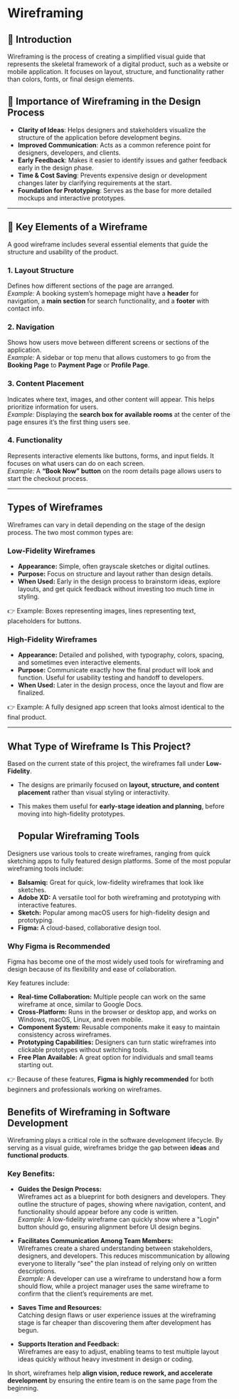 # Wireframing  

## 📌 Introduction  
Wireframing is the process of creating a simplified visual guide that represents the skeletal framework of a digital product, such as a website or mobile application. It focuses on layout, structure, and functionality rather than colors, fonts, or final design elements.  

## 🎯 Importance of Wireframing in the Design Process  
- **Clarity of Ideas**: Helps designers and stakeholders visualize the structure of the application before development begins.  
- **Improved Communication**: Acts as a common reference point for designers, developers, and clients.  
- **Early Feedback**: Makes it easier to identify issues and gather feedback early in the design phase.  
- **Time & Cost Saving**: Prevents expensive design or development changes later by clarifying requirements at the start.  
- **Foundation for Prototyping**: Serves as the base for more detailed mockups and interactive prototypes.  

---

## 🧩 Key Elements of a Wireframe  

A good wireframe includes several essential elements that guide the structure and usability of the product.  

### 1. Layout Structure  
Defines how different sections of the page are arranged.  
*Example:* A booking system’s homepage might have a **header** for navigation, a **main section** for search functionality, and a **footer** with contact info.  

### 2. Navigation  
Shows how users move between different screens or sections of the application.  
*Example:* A sidebar or top menu that allows customers to go from the **Booking Page** to **Payment Page** or **Profile Page**.  

### 3. Content Placement  
Indicates where text, images, and other content will appear. This helps prioritize information for users.  
*Example:* Displaying the **search box for available rooms** at the center of the page ensures it’s the first thing users see.  

### 4. Functionality  
Represents interactive elements like buttons, forms, and input fields. It focuses on what users can do on each screen.  
*Example:* A **“Book Now” button** on the room details page allows users to start the checkout process.  

---
## Types of Wireframes

Wireframes can vary in detail depending on the stage of the design process. The two most common types are:

### Low-Fidelity Wireframes
- **Appearance:** Simple, often grayscale sketches or digital outlines.  
- **Purpose:** Focus on structure and layout rather than design details.  
- **When Used:** Early in the design process to brainstorm ideas, explore layouts, and get quick feedback without investing too much time in styling.  

👉 Example: Boxes representing images, lines representing text, placeholders for buttons.

### High-Fidelity Wireframes
- **Appearance:** Detailed and polished, with typography, colors, spacing, and sometimes even interactive elements.  
- **Purpose:** Communicate exactly how the final product will look and function. Useful for usability testing and handoff to developers.  
- **When Used:** Later in the design process, once the layout and flow are finalized.  

👉 Example: A fully designed app screen that looks almost identical to the final product.

---

## What Type of Wireframe Is This Project?

Based on the current state of this project, the wireframes fall under **Low-Fidelity**.  

- The designs are primarily focused on **layout, structure, and content placement** rather than visual styling or interactivity.  
- This makes them useful for **early-stage ideation and planning**, before moving into high-fidelity prototypes.

  ## Popular Wireframing Tools

Designers use various tools to create wireframes, ranging from quick sketching apps to fully featured design platforms. Some of the most popular wireframing tools include:

- **Balsamiq:** Great for quick, low-fidelity wireframes that look like sketches.  
- **Adobe XD:** A versatile tool for both wireframing and prototyping with interactive features.  
- **Sketch:** Popular among macOS users for high-fidelity design and prototyping.  
- **Figma:** A cloud-based, collaborative design tool.

### Why Figma is Recommended
Figma has become one of the most widely used tools for wireframing and design because of its flexibility and ease of collaboration.  

Key features include:
- **Real-time Collaboration:** Multiple people can work on the same wireframe at once, similar to Google Docs.  
- **Cross-Platform:** Runs in the browser or desktop app, and works on Windows, macOS, Linux, and even mobile.  
- **Component System:** Reusable components make it easy to maintain consistency across wireframes.  
- **Prototyping Capabilities:** Designers can turn static wireframes into clickable prototypes without switching tools.  
- **Free Plan Available:** A great option for individuals and small teams starting out.  

👉 Because of these features, **Figma is highly recommended** for both beginners and professionals working on wireframes.

## Benefits of Wireframing in Software Development

Wireframing plays a critical role in the software development lifecycle. By serving as a visual guide, wireframes bridge the gap between **ideas** and **functional products**.  

### Key Benefits:
- **Guides the Design Process:**  
  Wireframes act as a blueprint for both designers and developers. They outline the structure of pages, showing where navigation, content, and functionality should appear before any code is written.  
  *Example:* A low-fidelity wireframe can quickly show where a "Login" button should go, ensuring alignment before UI design begins.

- **Facilitates Communication Among Team Members:**  
  Wireframes create a shared understanding between stakeholders, designers, and developers. This reduces miscommunication by allowing everyone to literally “see” the plan instead of relying only on written descriptions.  
  *Example:* A developer can use a wireframe to understand how a form should flow, while a project manager uses the same wireframe to confirm that the client’s requirements are met.

- **Saves Time and Resources:**  
  Catching design flaws or user experience issues at the wireframing stage is far cheaper than discovering them after development has begun.

- **Supports Iteration and Feedback:**  
  Wireframes are easy to adjust, enabling teams to test multiple layout ideas quickly without heavy investment in design or coding.

In short, wireframes help **align vision, reduce rework, and accelerate development** by ensuring the entire team is on the same page from the beginning.




